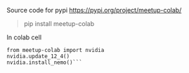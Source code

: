 Source code for pypi https://pypi.org/project/meetup-colab/

> pip install meetup-colab

In colab cell

```
from meetup-colab import nvidia
nvidia.update_12_4()
nvidia.install_nemo()```


